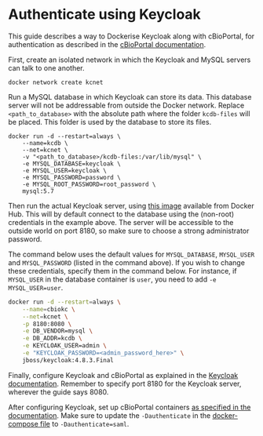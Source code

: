 # Authenticate using Keycloak #

This guide describes a way to Dockerise Keycloak along with
cBioPortal, for authentication as described in
the
[cBioPortal documentation](https://docs.cbioportal.org/2.2-authorization-and-authentication/authenticating-and-authorizing-users-via-keycloak#introduction).

First, create an isolated network in which the Keycloak and MySQL
servers can talk to one another.

```shell
docker network create kcnet
```

Run a MySQL database in which Keycloak can store its data. This
database server will not be addressable from outside the Docker
network. Replace `<path_to_database>` with the absolute path where
the folder `kcdb-files` will be placed. This folder is used by the
database to store its files.

```shell
docker run -d --restart=always \
    --name=kcdb \
    --net=kcnet \
    -v "<path_to_database>/kcdb-files:/var/lib/mysql" \
    -e MYSQL_DATABASE=keycloak \
    -e MYSQL_USER=keycloak \
    -e MYSQL_PASSWORD=password \
    -e MYSQL_ROOT_PASSWORD=root_password \
    mysql:5.7
```

Then run the actual Keycloak server, using
[this image](https://hub.docker.com/r/jboss/keycloak/)
available from Docker Hub. This will by default connect to the
database using the (non-root) credentials in the example above. The
server will be accessible to the outside world on port 8180, so make
sure to choose a strong administrator password.

The command below uses the default values for `MYSQL_DATABASE`, `MYSQL_USER` and `MYSQL_PASSWORD` (listed in the command above). If you wish to change these credentials, specify them in the command below. For instance, if `MYSQL_USER` in the database container is `user`, you need to add `-e MYSQL_USER=user`.

```sh
docker run -d --restart=always \
    --name=cbiokc \
    --net=kcnet \
    -p 8180:8080 \
    -e DB_VENDOR=mysql \
    -e DB_ADDR=kcdb \
    -e KEYCLOAK_USER=admin \
    -e "KEYCLOAK_PASSWORD=<admin_password_here>" \
    jboss/keycloak:4.8.3.Final
```

Finally, configure Keycloak and cBioPortal as explained in the [Keycloak
documentation](../Authenticating-and-Authorizing-Users-via-keycloak.md#configure-keycloak-to-authenticate-your-cbioportal-instance).
Remember to specify port 8180 for the Keycloak server, wherever the guide says
8080.

After configuring Keycloak, set up cBioPortal containers [as specified in the documentation](README.md). Make sure to update the `-Dauthenticate` 
in the [docker-compose file](https://github.com/cBioPortal/cbioportal-docker-compose/blob/5da068f0eb9b4f42db52ab5e91321b26a1826d7a/docker-compose.yml#L20) to `-Dauthenticate=saml`.
